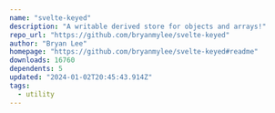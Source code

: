 ```yaml
---
name: "svelte-keyed"
description: "A writable derived store for objects and arrays!"
repo_url: "https://github.com/bryanmylee/svelte-keyed"
author: "Bryan Lee"
homepage: "https://github.com/bryanmylee/svelte-keyed#readme"
downloads: 16760
dependents: 5
updated: "2024-01-02T20:45:43.914Z"
tags: 
  - utility
---
```

